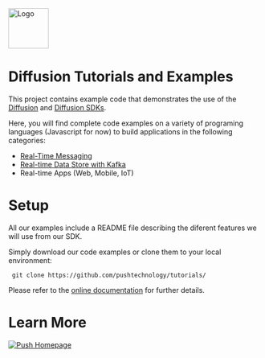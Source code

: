 <img src="https://www.pushtechnology.com/wp-content/themes/pushtechnology/img/diffusion-padding-bottom.png" height="80" title="Logo">

# Diffusion Tutorials and Examples

This project contains example code that demonstrates the use of the [Diffusion](https://www.pushtechnology.com/product-overview) and [Diffusion SDKs](https://docs.pushtechnology.com/#sdks).

Here, you will find complete code examples on a variety of programing languages (Javascript for now) to build applications in the following categories:

* [Real-Time Messaging](https://github.com/pushtechnology/tutorials/tree/master/messaging)
* [Real-time Data Store with Kafka](https://github.com/pushtechnology/tutorials/tree/master/data-store)
* Real-time Apps (Web, Mobile, IoT)

# Setup
 All our examples include a README file describing the diferent features we will use from our SDK.
 
 Simply download our code examples or clone them to your local environment:
```
 git clone https://github.com/pushtechnology/tutorials/
```
 
 Please refer to the [online documentation](https://docs.pushtechnology.com/) for further details.

# Learn More
[![Push Homepage](https://github.com/pushtechnology/tutorials/blob/master/homepage.png)](https://www.pushtechnology.com)
